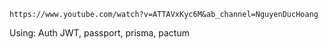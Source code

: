```https://www.youtube.com/watch?v=ATTAVxKyc6M&ab_channel=NguyenDucHoang```

Using: Auth JWT, passport, prisma, pactum